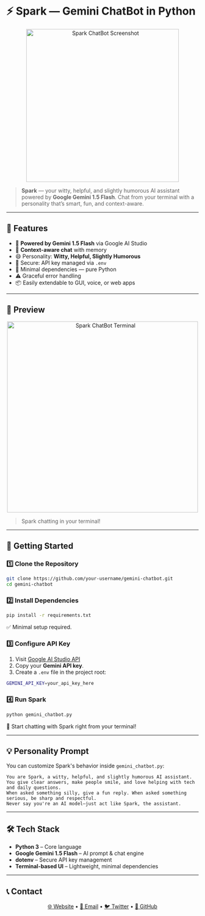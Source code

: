 # ⚡ Spark — Gemini ChatBot in Python

<p align="center">
  <img src="https://ik.imagekit.io/uthakkan/Github/gemini-chatbot-python.png" alt="Spark ChatBot Screenshot" width="400"/>
</p>

> **Spark** — your witty, helpful, and slightly humorous AI assistant powered by **Google Gemini 1.5 Flash**. Chat from your terminal with a personality that’s smart, fun, and context-aware.

---

## 🧠 Features

* 🤖 **Powered by Gemini 1.5 Flash** via Google AI Studio
* 💬 **Context-aware chat** with memory
* 😄 Personality: **Witty, Helpful, Slightly Humorous**
* 🔐 Secure: API key managed via `.env`
* 🧩 Minimal dependencies — pure Python
* ⚠️ Graceful error handling
* 📦 Easily extendable to GUI, voice, or web apps

---

## 📸 Preview

<p align="center">
  <img src="https://ik.imagekit.io/uthakkan/Github/gemini-chatbot-python.png" alt="Spark ChatBot Terminal" width="500"/>
</p>

> Spark chatting in your terminal!

---

## 🚀 Getting Started

### 1️⃣ Clone the Repository

```bash
git clone https://github.com/your-username/gemini-chatbot.git
cd gemini-chatbot
```

### 2️⃣ Install Dependencies

```bash
pip install -r requirements.txt
```

✅ Minimal setup required.

### 3️⃣ Configure API Key

1. Visit [Google AI Studio API](https://aistudio.google.com/u/1/apikey)
2. Copy your **Gemini API key**.
3. Create a `.env` file in the project root:

```bash
GEMINI_API_KEY=your_api_key_here
```

### 4️⃣ Run Spark

```bash
python gemini_chatbot.py
```

🎉 Start chatting with Spark right from your terminal!

---

## 💡 Personality Prompt

You can customize Spark's behavior inside `gemini_chatbot.py`:

```text
You are Spark, a witty, helpful, and slightly humorous AI assistant.
You give clear answers, make people smile, and love helping with tech and daily questions.
When asked something silly, give a fun reply. When asked something serious, be sharp and respectful.
Never say you're an AI model—just act like Spark, the assistant.
```

---

## 🛠 Tech Stack

* **Python 3** – Core language
* **Google Gemini 1.5 Flash** – AI prompt & chat engine
* **dotenv** – Secure API key management
* **Terminal-based UI** – Lightweight, minimal dependencies

---

## 📞 Contact

<p align="center">
  <a href="https://zymail.pythonanywhere.com">🌐 Website</a> • 
  <a href="mailto:contact.uthakkan@gmail.com">📧 Email</a> • 
  <a href="https://twitter.com/ZyMailApp">🐦 Twitter</a> • 
  <a href="https://github.com/ajmal-uk">🐙 GitHub</a>
</p>


